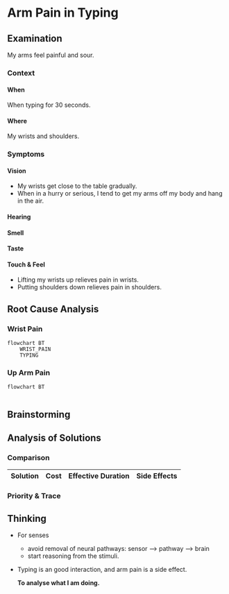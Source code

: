 # Arm Pain in Typing

## Examination
[problem overview]: #

My arms feel painful and sour.

### Context

#### When
[Specification: year, season, daytime, during & after some events]: #

When typing for 30 seconds.

#### Where
[Localization]: #

My wrists and shoulders.

### Symptoms
[avoid biases]: #
[comparison between actuation and expectation]: #
[collect evidence used by hypothesis built in the root cause analysis phrase]: #
[specification: location, degree]: #

#### Vision

-	My wrists get close to the table gradually.
-	When in a hurry or serious, I tend to get my arms off my body and hang in the air.

#### Hearing

#### Smell

#### Taste

#### Touch & Feel

-	Lifting my wrists up relieves pain in wrists.
-	Putting shoulders down relieves pain in shoulders.

## Root Cause Analysis
[backward cause reasoning for general problems]: #
[recursive trouble shooting for engineering problems to an atomic level (build hypothesis, use evidence (examination  + unit tests))]: #

### Wrist Pain
```mermaid
flowchart BT
	WRIST_PAIN 
	TYPING
```

### Up Arm Pain
```mermaid
flowchart BT
	
```
## Brainstorming
[removal of touchable physical objects is applicable]: #
[replacement V.S repair. Localize the problem to an atomic level where fixing it components is more expensive than replacing it as a whole]: #
 
## Analysis of Solutions

### Comparison
| Solution | Cost | Effective Duration | Side Effects |
| --- | --- | --- | --- |
 
### Priority & Trace

## Thinking
[Lessons learned from this experience]: #
-	For senses
	-	avoid removal of neural pathways: sensor --> pathway --> brain
	-	start reasoning from the stimuli.

-	Typing is an good interaction, and arm pain is a side effect.

	**To analyse what I am doing.**

<!--stackedit_data:
eyJoaXN0b3J5IjpbLTIwOTk1NDU5NTJdfQ==
-->